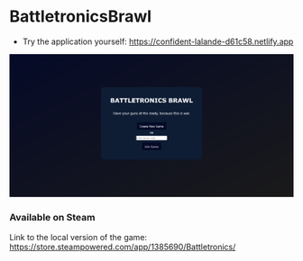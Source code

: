 # BattletronicsBrawl

- Try the application yourself: <a href="https://confident-lalande-d61c58.netlify.app" target="_blank">https://confident-lalande-d61c58.netlify.app</a>

![Woops, image could not be found.](./frontend/previewImg.png)

### Available on Steam
Link to the local version of the game: https://store.steampowered.com/app/1385690/Battletronics/
